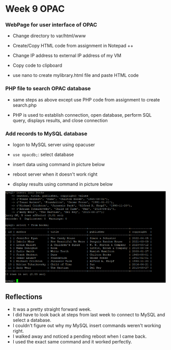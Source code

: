 # Week 9 OPAC

### WebPage for user interface of OPAC

- Change directory to var/html/www

- Create/Copy HTML code from assignment in Notepad ++

- Change IP address to external IP address of my VM

- Copy code to clipboard

- use nano to create mylibrary.html file and paste HTML code

### PHP file to search OPAC database

- same steps as above except use PHP code from assignment to create search.php

- PHP is used to establish connection, open database, perform SQL query, displays results, and close connection

### Add records to MySQL database

- logon to MySQL server using opacuser

- `use opacdb;`: select database

- insert data using command in picture below

- reboot server when it doesn't work right

- display results using command in picture below

![image](https://github.com/dsrock000/syslib2024/blob/main/img/week9-OPAC.png)

## Reflections

- It was a pretty straight forward week.
- I did have to look back at steps from last week to connect to MySQL and select a database.
- I couldn't figure out why my MySQL insert commands weren't working right.
- I walked away and noticed a pending reboot when I came back.
- I used the exact same command and it worked perfectly. 
